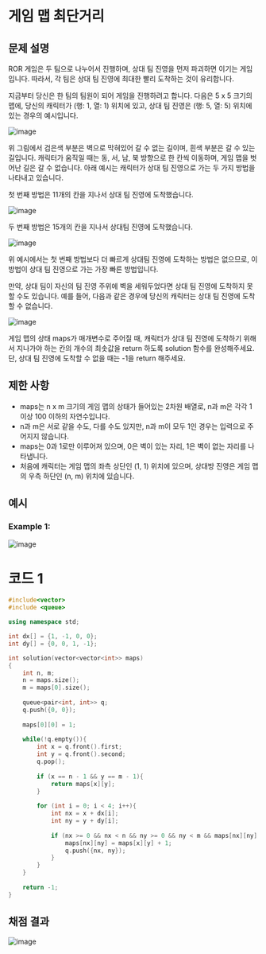 # 게임 맵 최단거리

## 문제 설명
ROR 게임은 두 팀으로 나누어서 진행하며, 상대 팀 진영을 먼저 파괴하면 이기는 게임입니다. 따라서, 각 팀은 상대 팀 진영에 최대한 빨리 도착하는 것이 유리합니다.

지금부터 당신은 한 팀의 팀원이 되어 게임을 진행하려고 합니다. 다음은 5 x 5 크기의 맵에, 당신의 캐릭터가 (행: 1, 열: 1) 위치에 있고, 상대 팀 진영은 (행: 5, 열: 5) 위치에 있는 경우의 예시입니다.

![image](https://github.com/user-attachments/assets/f92e883e-16e4-4275-a507-6e5e82217ae4)

위 그림에서 검은색 부분은 벽으로 막혀있어 갈 수 없는 길이며, 흰색 부분은 갈 수 있는 길입니다. 캐릭터가 움직일 때는 동, 서, 남, 북 방향으로 한 칸씩 이동하며, 게임 맵을 벗어난 길은 갈 수 없습니다.
아래 예시는 캐릭터가 상대 팀 진영으로 가는 두 가지 방법을 나타내고 있습니다.

첫 번째 방법은 11개의 칸을 지나서 상대 팀 진영에 도착했습니다.

![image](https://github.com/user-attachments/assets/f1c980e1-7c4a-4cd4-972b-18de0188ce43)

두 번째 방법은 15개의 칸을 지나서 상대팀 진영에 도착했습니다.

![image](https://github.com/user-attachments/assets/76968af4-5ccf-480b-b0ed-54c64203e4a2)


위 예시에서는 첫 번째 방법보다 더 빠르게 상대팀 진영에 도착하는 방법은 없으므로, 이 방법이 상대 팀 진영으로 가는 가장 빠른 방법입니다.

만약, 상대 팀이 자신의 팀 진영 주위에 벽을 세워두었다면 상대 팀 진영에 도착하지 못할 수도 있습니다. 예를 들어, 다음과 같은 경우에 당신의 캐릭터는 상대 팀 진영에 도착할 수 없습니다.

![image](https://github.com/user-attachments/assets/34b79290-d1c4-4c7d-8c73-b26e4415cd8a)

게임 맵의 상태 maps가 매개변수로 주어질 때, 캐릭터가 상대 팀 진영에 도착하기 위해서 지나가야 하는 칸의 개수의 최솟값을 return 하도록 solution 함수를 완성해주세요. 단, 상대 팀 진영에 도착할 수 없을 때는 -1을 return 해주세요.

## 제한 사항
- maps는 n x m 크기의 게임 맵의 상태가 들어있는 2차원 배열로, n과 m은 각각 1 이상 100 이하의 자연수입니다.
- n과 m은 서로 같을 수도, 다를 수도 있지만, n과 m이 모두 1인 경우는 입력으로 주어지지 않습니다.
- maps는 0과 1로만 이루어져 있으며, 0은 벽이 있는 자리, 1은 벽이 없는 자리를 나타냅니다.
- 처음에 캐릭터는 게임 맵의 좌측 상단인 (1, 1) 위치에 있으며, 상대방 진영은 게임 맵의 우측 하단인 (n, m) 위치에 있습니다.

## 예시
### Example 1:  
![image](https://github.com/user-attachments/assets/9133d99c-5779-4b5a-9069-7f1cbd11b237)

# 코드 1
```cpp
#include<vector>
#include <queue>

using namespace std;

int dx[] = {1, -1, 0, 0};
int dy[] = {0, 0, 1, -1};

int solution(vector<vector<int>> maps)
{
    int n, m;
    n = maps.size();
    m = maps[0].size();
    
    queue<pair<int, int>> q;
    q.push({0, 0});
    
    maps[0][0] = 1;
    
    while(!q.empty()){
        int x = q.front().first;
        int y = q.front().second;
        q.pop();
        
        if (x == n - 1 && y == m - 1){
            return maps[x][y];
        }
        
        for (int i = 0; i < 4; i++){
            int nx = x + dx[i];
            int ny = y + dy[i];
            
            if (nx >= 0 && nx < n && ny >= 0 && ny < m && maps[nx][ny] == 1){
                maps[nx][ny] = maps[x][y] + 1;
                q.push({nx, ny});
            }
        }
    }
    
    return -1;
}
```

## 채점 결과
![image](https://github.com/user-attachments/assets/6e6d75ba-354b-4b39-8464-79268ad6a173)


